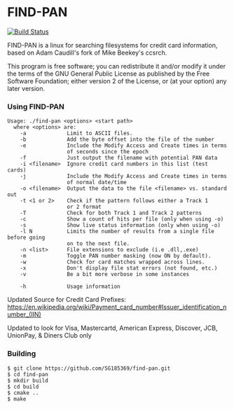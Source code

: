 # FIND-PAN

[![Build Status](https://travis-ci.org/adamcaudill/find-pan.svg?branch=master)](https://travis-ci.org/adamcaudill/ccsrch)

FIND-PAN is a linux for searching filesystems for credit card information, based on Adam Caudill's fork of Mike Beekey's ccsrch.

This program is free software; you can redistribute it and/or modify it under  the terms of the GNU General Public License as published by the Free  Software Foundation; either version 2 of the License, or (at your option)  any later version.

### Using FIND-PAN

```
Usage: ./find-pan <options> <start path>
  where <options> are:
    -a             Limit to ASCII files.
    -b             Add the byte offset into the file of the number
    -e             Include the Modify Access and Create times in terms
                   of seconds since the epoch
    -f             Just output the filename with potential PAN data
    -i <filename>  Ignore credit card numbers in this list (test cards)
    -j             Include the Modify Access and Create times in terms
                   of normal date/time
    -o <filename>  Output the data to the file <filename> vs. standard out
    -t <1 or 2>    Check if the pattern follows either a Track 1
                   or 2 format
    -T             Check for both Track 1 and Track 2 patterns
    -c             Show a count of hits per file (only when using -o)
    -s             Show live status information (only when using -o)
    -l N           Limits the number of results from a single file before going
                   on to the next file.
    -n <list>      File extensions to exclude (i.e .dll,.exe)
    -m             Toggle PAN number masking (now ON by default).
    -w             Check for card matches wrapped across lines.
    -x             Don't display file stat errors (not found, etc.)
    -v             Be a bit more verbose in some instances

    -h             Usage information
```

Updated Source for Credit Card Prefixes:  
https://en.wikipedia.org/wiki/Payment_card_number#Issuer_identification_number_(IIN)

Updated to look for Visa, Mastercartd, American Express, Discover, JCB, UnionPay, & Diners Club only

### Building
```
$ git clone https://github.com/SG185369/find-pan.git
$ cd find-pan
$ mkdir build
$ cd build
$ cmake ..
$ make
```
